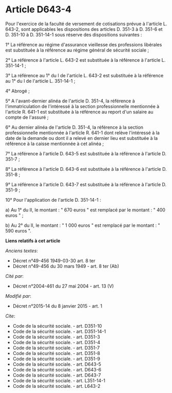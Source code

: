 # Article D643-4

Pour l'exercice de la faculté de versement de cotisations prévue à l'article L. 643-2, sont applicables les dispositions des
articles D. 351-3 à D. 351-6 et D. 351-10 à D. 351-14-1 sous réserve des dispositions suivantes : 

1° La référence au régime d'assurance vieillesse des professions libérales est substituée à la référence au régime général de
sécurité sociale ; 

2° La référence à l'article L. 643-2 est substituée à la référence à l'article L. 351-14-1 ; 

3° La référence au 1° du I de l'article L. 643-2 est substituée à la référence au 1° du I de l'article L. 351-14-1 ; 

4° Abrogé ; 

5° A l'avant-dernier alinéa de l'article D. 351-4, la référence à l'immatriculation de l'intéressé à la section
professionnelle mentionnée à l'article R. 641-1 est substituée à la référence au report d'un salaire au compte de l'assuré ; 

6° Au dernier alinéa de l'article D. 351-4, la référence à la section professionnelle mentionnée à l'article R. 641-1 dont
relève l'intéressé à la date de la demande ou dont il a relevé en dernier lieu est substituée à la référence à la caisse
mentionnée à cet alinéa ; 

7° La référence à l'article D. 643-5 est substituée à la référence à l'article D. 351-7 ; 

8° La référence à l'article D. 643-6 est substituée à la référence à l'article D. 351-8 ; 

9° La référence à l'article D. 643-7 est substituée à la référence à l'article D. 351-9 ; 

10° Pour l'application de l'article D. 351-14-1 : 

a) Au 1° du II, le montant : " 670 euros " est remplacé par le montant : " 400 euros " ; 

b) Au 2° du II, le montant : " 1 000 euros " est remplacé par le montant : " 590 euros ".

**Liens relatifs à cet article**

_Anciens textes_:

  - Décret n°49-456 1949-03-30 art. 8 ter
  - Décret n°49-456 du 30 mars 1949 - art. 8 ter (Ab)

_Cité par_:

  - Décret n°2004-461 du 27 mai 2004 - art. 13 (V)

_Modifié par_:

  - Décret n°2015-14 du 8 janvier 2015 - art. 1

_Cite_:

  - Code de la sécurité sociale. - art. D351-10
  - Code de la sécurité sociale. - art. D351-14-1
  - Code de la sécurité sociale. - art. D351-3
  - Code de la sécurité sociale. - art. D351-4
  - Code de la sécurité sociale. - art. D351-7
  - Code de la sécurité sociale. - art. D351-8
  - Code de la sécurité sociale. - art. D351-9
  - Code de la sécurité sociale. - art. D643-5
  - Code de la sécurité sociale. - art. D643-6
  - Code de la sécurité sociale. - art. D643-7
  - Code de la sécurité sociale. - art. L351-14-1
  - Code de la sécurité sociale. - art. L643-2
